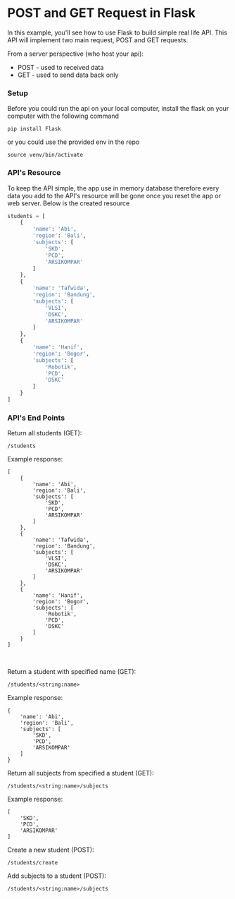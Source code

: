 # POST and GET Request in Flask

In this example, you'll see how to use Flask to build simple real life API. This API will implement two main request, POST and GET requests.

From a server perspective (who host your api):
- POST - used to received data
- GET - used to send data back only

### Setup

Before you could run the api on your local computer, install the flask on your computer with the following command
```
pip install Flask
```
or you could use the provided env in the repo
```
source venv/bin/activate
```

### API's Resource

To keep the API simple, the app use in memory database therefore every data you add to the API's resource will be gone once you reset the app or web server. Below is the created resource
```python
students = [
    {
        'name': 'Abi',
        'region': 'Bali',
        'subjects': [
            'SKD',
            'PCD',
            'ARSIKOMPAR'
        ]
    },
    {
        'name': 'Tafwida',
        'region': 'Bandung',
        'subjects': [
            'VLSI',
            'DSKC',
            'ARSIKOMPAR'
        ]
    },
    {
        'name': 'Hanif',
        'region': 'Bogor',
        'subjects': [
            'Robotik',
            'PCD',
            'DSKC'
        ]
    }
]
```

### API's End Points

Return all students (GET):
```
/students
```
Example response:
```
[
    {
        'name': 'Abi',
        'region': 'Bali',
        'subjects': [
            'SKD',
            'PCD',
            'ARSIKOMPAR'
        ]
    },
    {
        'name': 'Tafwida',
        'region': 'Bandung',
        'subjects': [
            'VLSI',
            'DSKC',
            'ARSIKOMPAR'
        ]
    },
    {
        'name': 'Hanif',
        'region': 'Bogor',
        'subjects': [
            'Robotik',
            'PCD',
            'DSKC'
        ]
    }
]
```
<br/>

Return a student with specified name (GET):
```
/students/<string:name>
```
Example response:
```
{
    'name': 'Abi',
    'region': 'Bali',
    'subjects': [
        'SKD',
        'PCD',
        'ARSIKOMPAR'
    ]
}
```


Return all subjects from specified a student (GET):
```
/students/<string:name>/subjects
```
Example response:
```
[
    'SKD',
    'PCD',
    'ARSIKOMPAR'
]
```


Create a new student (POST):
```
/students/create
```


Add subjects to a student (POST):
```
/students/<string:name>/subjects
```
